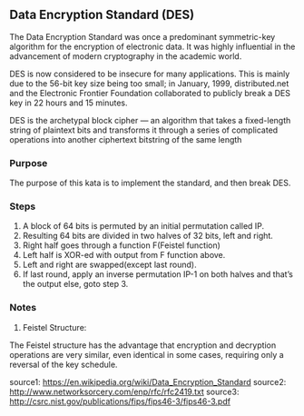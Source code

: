 ## Data Encryption Standard (DES)

The Data Encryption Standard was once a predominant symmetric-key algorithm for the encryption of electronic data. It was highly influential in the advancement of modern cryptography in the academic world. 

DES is now considered to be insecure for many applications. This is mainly due to the 56-bit key size being too small; in January, 1999, distributed.net and the Electronic Frontier Foundation collaborated to publicly break a DES key in 22 hours and 15 minutes.

DES is the archetypal block cipher — an algorithm that takes a fixed-length string of plaintext bits and transforms it through a series of complicated operations into another ciphertext bitstring of the same length

### Purpose

The purpose of this kata is to implement the standard, and then break DES. 

### Steps 

1. A block of 64 bits is permuted by an initial permutation called IP.
2. Resulting 64 bits are divided in two halves of 32 bits, left and right.
3. Right half goes through a function F(Feistel function)
4. Left half is XOR-ed with output from F function above.
5. Left and right are swapped(except last round).
6. If last round, apply an inverse permutation IP-1 on both halves and that’s the output else, goto step 3. 

### Notes

1. Feistel Structure: 

The Feistel structure has the advantage that encryption and decryption operations are very similar, even identical in some cases, requiring only a reversal of the key schedule. 

source1: https://en.wikipedia.org/wiki/Data_Encryption_Standard
source2: http://www.networksorcery.com/enp/rfc/rfc2419.txt
source3: http://csrc.nist.gov/publications/fips/fips46-3/fips46-3.pdf
